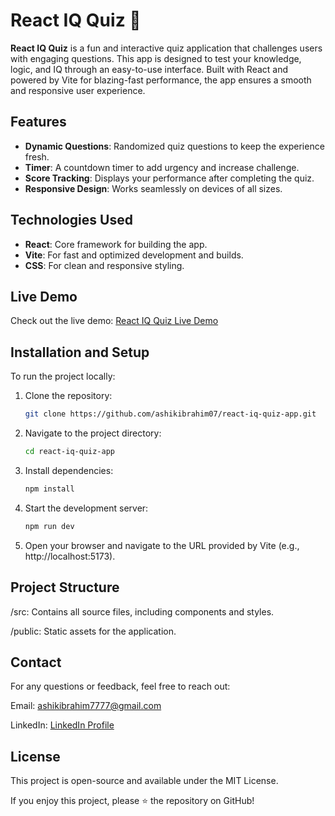 # React IQ Quiz 🧠  

**React IQ Quiz** is a fun and interactive quiz application that challenges users with engaging questions. This app is designed to test your knowledge, logic, and IQ through an easy-to-use interface. Built with React and powered by Vite for blazing-fast performance, the app ensures a smooth and responsive user experience.  

## Features  
- **Dynamic Questions**: Randomized quiz questions to keep the experience fresh.
- **Timer**: A countdown timer to add urgency and increase challenge.  
- **Score Tracking**: Displays your performance after completing the quiz.  
- **Responsive Design**: Works seamlessly on devices of all sizes.  

## Technologies Used  
- **React**: Core framework for building the app.  
- **Vite**: For fast and optimized development and builds.  
- **CSS**: For clean and responsive styling.  

## Live Demo  
Check out the live demo: [React IQ Quiz Live Demo](https://react-iq-quiz.vercel.app/)  

## Installation and Setup  
To run the project locally:  
1. Clone the repository:  
   ```bash
   git clone https://github.com/ashikibrahim07/react-iq-quiz-app.git
   ```
2. Navigate to the project directory:
   ```bash
   cd react-iq-quiz-app
   ```
3. Install dependencies:
   ```bash
   npm install
   ```
4. Start the development server:
   ```bash
   npm run dev
   ```
5. Open your browser and navigate to the URL provided by Vite (e.g., http://localhost:5173).

## Project Structure
/src: Contains all source files, including components and styles.

/public: Static assets for the application.

## Contact
For any questions or feedback, feel free to reach out:

Email: ashikibrahim7777@gmail.com

LinkedIn: [LinkedIn Profile](https://www.linkedin.com/in/ashik-ibrahim-s/)

## License
This project is open-source and available under the MIT License.

If you enjoy this project, please ⭐️ the repository on GitHub!
